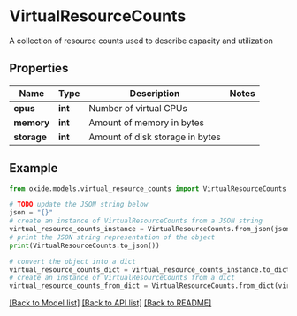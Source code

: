 # VirtualResourceCounts

A collection of resource counts used to describe capacity and utilization

## Properties

Name | Type | Description | Notes
------------ | ------------- | ------------- | -------------
**cpus** | **int** | Number of virtual CPUs | 
**memory** | **int** | Amount of memory in bytes | 
**storage** | **int** | Amount of disk storage in bytes | 

## Example

```python
from oxide.models.virtual_resource_counts import VirtualResourceCounts

# TODO update the JSON string below
json = "{}"
# create an instance of VirtualResourceCounts from a JSON string
virtual_resource_counts_instance = VirtualResourceCounts.from_json(json)
# print the JSON string representation of the object
print(VirtualResourceCounts.to_json())

# convert the object into a dict
virtual_resource_counts_dict = virtual_resource_counts_instance.to_dict()
# create an instance of VirtualResourceCounts from a dict
virtual_resource_counts_from_dict = VirtualResourceCounts.from_dict(virtual_resource_counts_dict)
```
[[Back to Model list]](../README.md#documentation-for-models) [[Back to API list]](../README.md#documentation-for-api-endpoints) [[Back to README]](../README.md)


